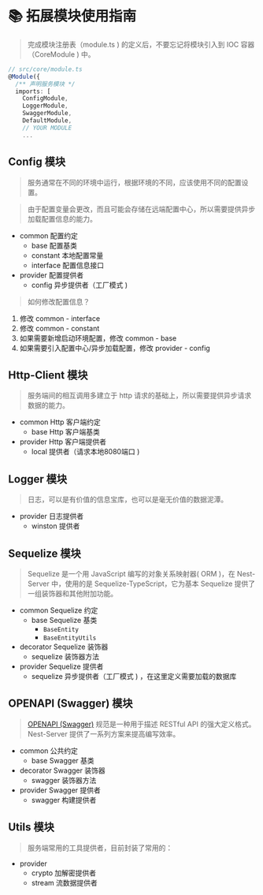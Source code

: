 # 📚 拓展模块使用指南

> 完成模块注册表（module.ts ) 的定义后，不要忘记将模块引入到 IOC 容器（CoreModule ) 中。

```ts
// src/core/module.ts
@Module({
  /** 声明服务模块 */
  imports: [
    ConfigModule,
    LoggerModule,
    SwaggerModule,
    DefaultModule,
    // YOUR MODULE
    ...
```

## Config 模块

> 服务通常在不同的环境中运行，根据环境的不同，应该使用不同的配置设置。

> 由于配置变量会更改，而且可能会存储在远端配置中心，所以需要提供异步加载配置信息的能力。

- common 配置约定
  - base 配置基类
  - constant 本地配置常量
  - interface 配置信息接口
- provider 配置提供者
  - config 异步提供者（工厂模式 ) 

> 如何修改配置信息？

1. 修改 common - interface
2. 修改 common - constant
3. 如果需要新增启动环境配置，修改 common - base
4. 如果需要引入配置中心/异步加载配置，修改 provider - config

## Http-Client 模块

> 服务端间的相互调用多建立于 http 请求的基础上，所以需要提供异步请求数据的能力。

- common Http 客户端约定
  - base Http 客户端基类
- provider Http 客户端提供者
  - local 提供者（请求本地8080端口 ) 

## Logger 模块

> 日志，可以是有价值的信息宝库，也可以是毫无价值的数据泥潭。

- provider 日志提供者
  - winston 提供者

## Sequelize 模块

> Sequelize 是一个用 JavaScript 编写的对象关系映射器( ORM )，在 Nest-Server 中，使用的是 Sequelize-TypeScript，它为基本 Sequelize 提供了一组装饰器和其他附加功能。

- common Sequelize 约定
  - base Sequelize 基类
    - `BaseEntity`
    - `BaseEntityUtils`
- decorator Sequelize 装饰器
  - sequelize 装饰器方法
- provider Sequelize 提供者
  - sequelize 异步提供者（工厂模式 ) ，在这里定义需要加载的数据库

## OPENAPI (Swagger) 模块

> [OPENAPI (Swagger)](https://swagger.io/specification/) 规范是一种用于描述 RESTful API 的强大定义格式。 Nest-Server 提供了一系列方案来提高编写效率。

- common 公共约定
  - base Swagger 基类
- decorator Swagger 装饰器
  - swagger 装饰器方法
- provider Swagger 提供者
  - swagger 构建提供者

## Utils 模块

> 服务端常用的工具提供者，目前封装了常用的：

- provider
  - crypto 加解密提供者
  - stream 流数据提供者